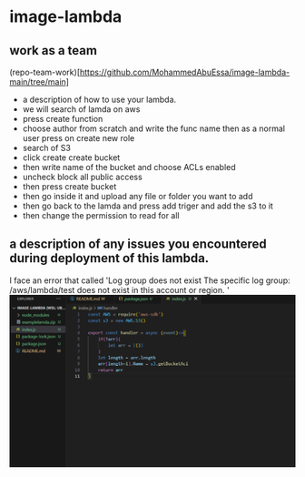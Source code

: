 # image-lambda
## work as a team
(repo-team-work)[https://github.com/MohammedAbuEssa/image-lambda-main/tree/main]
- a description of how to use your lambda.
- we will search of lamda on aws
- press create function
- choose author from scratch and write the func name then as a normal user press on create new role
- search of S3
- click create create bucket
- then write name of the bucket and choose ACLs enabled
- uncheck block all public access
- then press create bucket
- then go inside it and upload any file or folder you want to add
- then go back to the lamda and press add triger and add the s3 to it
- then change the permission to read for all
## a description of any issues you encountered during deployment of this lambda.
I face an error that called 'Log group does not exist The specific log group: /aws/lambda/test does not exist in this account or region. '
![result](./img/aws-lambda.png)